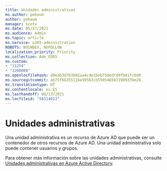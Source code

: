 ```yaml
---
title: Unidades administrativas
ms.author: pebaum
author: pebaum
manager: scotv
ms.date: 05/17/2021
ms.audience: Admin
ms.topic: article
ms.service: o365-administration
ROBOTS: NOINDEX, NOFOLLOW
localization_priority: Priority
ms.collection: Adm_O365
ms.custom:
- "11254"
- "1200008"
ms.openlocfilehash: d9eab39763b92aa4c4e1beb759edfd9f041fc6d0
ms.sourcegitcommit: ab75f66355116e995b3cb5505465b31989339e28
ms.translationtype: HT
ms.contentlocale: es-ES
ms.lasthandoff: 08/13/2021
ms.locfileid: "58314013"
---
```

# <a name="administrative-units"></a>Unidades administrativas

Una unidad administrativa es un recurso de Azure AD que puede ser un contenedor de otros recursos de Azure AD. Una unidad administrativa solo puede contener usuarios y grupos.

Para obtener más información sobre las unidades administrativas, consulte [Unidades administrativas en Azure Active Directory](https://docs.microsoft.com/azure/active-directory/roles/administrative-units).